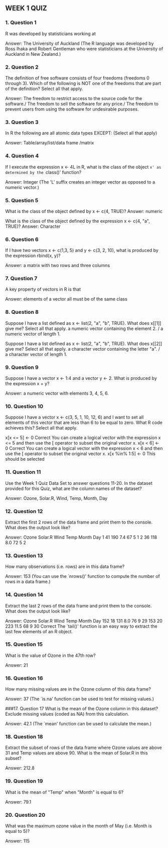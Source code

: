 ## WEEK 1 QUIZ
### 1. Question 1
R was developed by statisticians working at

Answer: The University of Auckland  (The R language was developed by Ross Ihaka and Robert Gentleman who were statisticians at the University of Auckland in New Zealand.)

### 2. Question 2
The definition of free software consists of four freedoms (freedoms 0 through 3). Which of the following is NOT one of the freedoms that are part of the definition? Select all that apply.

Answer: The freedom to restrict access to the source code for the software./ The freedom to sell the software for any price./ The freedom to prevent users from using the software for undesirable purposes.

### 3. Question 3
In R the following are all atomic data types EXCEPT: (Select all that apply)

Answer: Table/array/list/data frame /matrix

### 4. Question 4
If I execute the expression x <- 4L in R, what is the class of the object `x' as determined by the `class()' function?

Answer: Integer (The 'L' suffix creates an integer vector as opposed to a numeric vector.)

### 5. Question 5
What is the class of the object defined by x <- c(4, TRUE)?
Answer: numeric

What is the class of the object defined by the expression x <- c(4, "a", TRUE)? 
Answer: Character

### 6. Question 6
If I have two vectors x <- c(1,3, 5) and y <- c(3, 2, 10), what is produced by the expression rbind(x, y)?

Answer: a matrix with two rows and three columns

### 7. Question 7
A key property of vectors in R is that

Answer: elements of a vector all must be of the same class

### 8. Question 8
Suppose I have a list defined as x <- list(2, "a", "b", TRUE). What does x[[1]] give me? Select all that apply.
a numeric vector containing the element 2. / a numeric vector of length 1.

Suppose I have a list defined as x <- list(2, "a", "b", TRUE). What does x[[2]] give me? Select all that apply.
a character vector containing the letter "a". / a character vector of length 1.

### 9. Question 9
Suppose I have a vector x <- 1:4 and a vector y <- 2. What is produced by the expression x + y?

Answer: a numeric vector with elements 3, 4, 5, 6.

### 10. Question 10
Suppose I have a vector x <- c(3, 5, 1, 10, 12, 6) and I want to set all elements of this vector that are less than 6 to be equal to zero. What R code achieves this? Select all that apply.

x[x <= 5] <- 0
Correct 
You can create a logical vector with the expression x <= 5 and then use the [ operator to subset the original vector x.
x[x < 6] <- 0
Correct 
You can create a logical vector with the expression x < 6 and then use the [ operator to subset the original vector x.
x[x %in% 1:5] <- 0
This should be selected 

### 11. Question 11
Use the Week 1 Quiz Data Set to answer questions 11-20.
In the dataset provided for this Quiz, what are the column names of the dataset?

Answer: Ozone, Solar.R, Wind, Temp, Month, Day

### 12. Question 12
Extract the first 2 rows of the data frame and print them to the console. What does the output look like?

Answer:
  Ozone Solar.R Wind Temp Month Day
1    41     190  7.4   67     5   1
2    36     118  8.0   72     5   2

### 13. Question 13
How many observations (i.e. rows) are in this data frame?

Answer: 153  (You can use the `nrows()' function to compute the number of rows in a data frame.)

### 14. Question 14
Extract the last 2 rows of the data frame and print them to the console. What does the output look like?

Answer:
    Ozone Solar.R Wind Temp Month Day
152    18     131  8.0   76     9  29
153    20     223 11.5   68     9  30
Correct 
The `tail()' function is an easy way to extract the last few elements of an R object.

### 15. Question 15
What is the value of Ozone in the 47th row?

Answer: 21

### 16. Question 16
How many missing values are in the Ozone column of this data frame?

Answer: 37 (The `is.na' function can be used to test for missing values.)

###17. Question 17
What is the mean of the Ozone column in this dataset? Exclude missing values (coded as NA) from this calculation.

Answer: 42.1 (The `mean' function can be used to calculate the mean.)

### 18. Question 18
Extract the subset of rows of the data frame where Ozone values are above 31 and Temp values are above 90. What is the mean of Solar.R in this subset?

Answer: 212.8

### 19. Question 19
What is the mean of "Temp" when "Month" is equal to 6?

Answer: 79.1

### 20. Question 20
What was the maximum ozone value in the month of May (i.e. Month is equal to 5)?

Answer: 115

